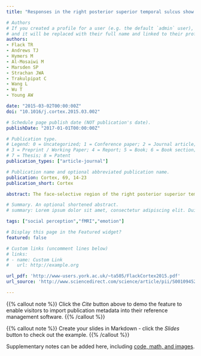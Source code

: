 ```yaml
---
title: "Responses in the right posterior superior temporal sulcus show a feature-based response to facial expression"

# Authors
# If you created a profile for a user (e.g. the default `admin` user), write the username (folder name) here 
# and it will be replaced with their full name and linked to their profile.
authors:
- Flack TR
- Andrews TJ
- Hymers M
- Al-Mosaiwi M
- Marsden SP
- Strachan JWA
- Trakulpipat C
- Wang L
- Wu T
- Young AW

date: "2015-03-02T00:00:00Z"
doi: "10.1016/j.cortex.2015.03.002"

# Schedule page publish date (NOT publication's date).
publishDate: "2017-01-01T00:00:00Z"

# Publication type.
# Legend: 0 = Uncategorized; 1 = Conference paper; 2 = Journal article;
# 3 = Preprint / Working Paper; 4 = Report; 5 = Book; 6 = Book section;
# 7 = Thesis; 8 = Patent
publication_types: ["article-journal"]

# Publication name and optional abbreviated publication name.
publication: Cortex, 69, 14-23
publication_short: Cortex

abstract: The face-selective region of the right posterior superior temporal sulcus (pSTS) plays an important role in analysing facial expressions. However, it is less clear how facial expressions are represented in this region. In this study, we used the face composite effect to explore whether the pSTS contains a holistic or feature-based representation of facial expression. Aligned and misaligned composite images were created from the top and bottom halves of faces posing different expressions. In Experiment 1, participants performed a behavioural matching task in which they judged whether the top half of two images was the same or different. The ability to discriminate the top half of the face was affected by changes in the bottom half of the face when the images were aligned, but not when they were misaligned. This shows a holistic behavioural response to expression. In Experiment 2, we used fMR-adaptation to ask whether the pSTS has a corresponding holistic neural representation of expression. Aligned or misaligned images were presented in blocks that involved repeating the same image or in which the top or bottom half of the images changed. Increased neural responses were found in the right pSTS regardless of whether the change occurred in the top or bottom of the image, showing that changes in expression were detected across all parts of the face. However, in contrast to the behavioural data, the pattern did not differ between aligned and misaligned stimuli. This suggests that the pSTS does not encode facial expressions holistically. In contrast to the pSTS, a holistic pattern of response to facial expression was found in the right inferior frontal gyrus (IFG). Together, these results suggest that pSTS reflects an early stage in the processing of facial expression in which facial features are represented independently.

# Summary. An optional shortened abstract.
# summary: Lorem ipsum dolor sit amet, consectetur adipiscing elit. Duis posuere tellus ac convallis placerat. Proin tincidunt magna sed ex sollicitudin condimentum.

tags: ["social perception","fMRI","emotion"]

# Display this page in the Featured widget?
featured: false

# Custom links (uncomment lines below)
# links:
# - name: Custom Link
#   url: http://example.org

url_pdf: 'http://www-users.york.ac.uk/~ta505/FlackCortex2015.pdf'
url_source: 'http://www.sciencedirect.com/science/article/pii/S0010945215000799'

---
```


{{% callout note %}}
Click the *Cite* button above to demo the feature to enable visitors to import publication metadata into their reference management software.
{{% /callout %}}

{{% callout note %}}
Create your slides in Markdown - click the *Slides* button to check out the example.
{{% /callout %}}

Supplementary notes can be added here, including [code, math, and images](https://wowchemy.com/docs/writing-markdown-latex/).
